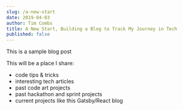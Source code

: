 ```yaml
---
slug: /a-new-start
date: 2019-04-03
author: Tim Combs
title: A New Start, Building a Blog to Track My Journey in Tech
published: false
---
```


This is a sample blog post

This will be a place I share:
- code tips & tricks
- interesting tech articles
- past code art projects
- past hackathon and sprint projects
- current projects like this Gatsby/React blog